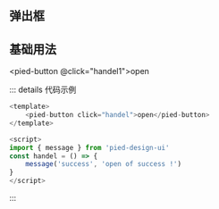 ## 弹出框

## 基础用法

<pied-button @click="handel1">open</pied-button>

::: details 代码示例
```js
<template>
    <pied-button click="handel">open</pied-button>
</template>

<script>
import { message } from 'pied-design-ui'
const handel = () => {
    message('success', 'open of success !')
}
</script>
```
:::

<script>
import { message } from '../../components/index'
export default {
    data(){

    },
    methods:{
        handel1(){
           message('success', 'open of success !')
        }
    }
}
</script>

<style scoped>

</style>